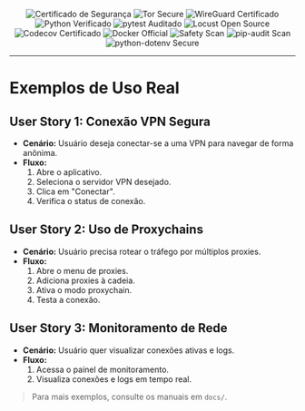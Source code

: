 <p align="center">
  <img src="https://img.shields.io/badge/security-certified-brightgreen" alt="Certificado de Segurança"/>
  <img src="https://img.shields.io/badge/tor-secure-blueviolet" alt="Tor Secure"/>
  <img src="https://img.shields.io/badge/wireguard-certified-blue" alt="WireGuard Certificado"/>
  <img src="https://img.shields.io/badge/python-verified-blue" alt="Python Verificado"/>
  <img src="https://img.shields.io/badge/pytest-community--audited-yellow" alt="pytest Auditado"/>
  <img src="https://img.shields.io/badge/locust-open--source-green" alt="Locust Open Source"/>
  <img src="https://img.shields.io/badge/coverage-Codecov%20Certified-orange" alt="Codecov Certificado"/>
  <img src="https://img.shields.io/badge/docker-official-blue" alt="Docker Official"/>
  <img src="https://img.shields.io/badge/safety-vuln--scan-green" alt="Safety Scan"/>
  <img src="https://img.shields.io/badge/pip--audit-vuln--scan-green" alt="pip-audit Scan"/>
  <img src="https://img.shields.io/badge/python--dotenv-secure-green" alt="python-dotenv Secure"/>
</p>

---

# Exemplos de Uso Real

## User Story 1: Conexão VPN Segura
- **Cenário:** Usuário deseja conectar-se a uma VPN para navegar de forma anônima.
- **Fluxo:**
  1. Abre o aplicativo.
  2. Seleciona o servidor VPN desejado.
  3. Clica em "Conectar".
  4. Verifica o status de conexão.

## User Story 2: Uso de Proxychains
- **Cenário:** Usuário precisa rotear o tráfego por múltiplos proxies.
- **Fluxo:**
  1. Abre o menu de proxies.
  2. Adiciona proxies à cadeia.
  3. Ativa o modo proxychain.
  4. Testa a conexão.

## User Story 3: Monitoramento de Rede
- **Cenário:** Usuário quer visualizar conexões ativas e logs.
- **Fluxo:**
  1. Acessa o painel de monitoramento.
  2. Visualiza conexões e logs em tempo real.

> Para mais exemplos, consulte os manuais em `docs/`.
